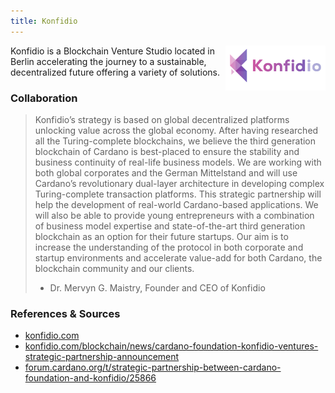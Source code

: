 ```yaml
---
title: Konfidio
---
```

<img src="/projects/business/Logo-Konfidio.png" alt="Logo Konfidio" width="160" class="projects-logo" align="right"/>
Konfidio is a Blockchain Venture Studio located in Berlin accelerating the journey to a sustainable, decentralized future offering a variety of solutions.

### Collaboration
> Konfidio’s strategy is based on global decentralized platforms unlocking value across the global economy. After having researched all the Turing-complete blockchains, we believe the third generation blockchain of Cardano is best-placed to ensure the stability and business continuity of real-life business models. We are working with both global corporates and the German Mittelstand and will use Cardano’s revolutionary dual-layer architecture in developing complex Turing-complete transaction platforms. This strategic partnership will help the development of real-world Cardano-based applications. We will also be able to provide young entrepreneurs with a combination of business model expertise and state-of-the-art third generation blockchain as an option for their future startups. Our aim is to increase the understanding of the protocol in both corporate and startup environments and accelerate value-add for both Cardano, the blockchain community and our clients.
> - Dr. Mervyn G. Maistry, Founder and CEO of Konfidio

### References & Sources
* <a href="https://konfidio.com/" target="_blank">konfidio.com</a>
* <a href="https://konfidio.com/blockchain/news/cardano-foundation-konfidio-ventures-strategic-partnership-announcement/" target="_blank">konfidio.com/blockchain/news/cardano-foundation-konfidio-ventures-strategic-partnership-announcement</a>
* <a href="https://forum.cardano.org/t/strategic-partnership-between-cardano-foundation-and-konfidio/25866" target="_blank">forum.cardano.org/t/strategic-partnership-between-cardano-foundation-and-konfidio/25866</a>



